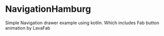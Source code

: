 # NavigationHamburg
Simple Navigation drawer example using kotlin.
Which includes Fab button animation by LavaFab
